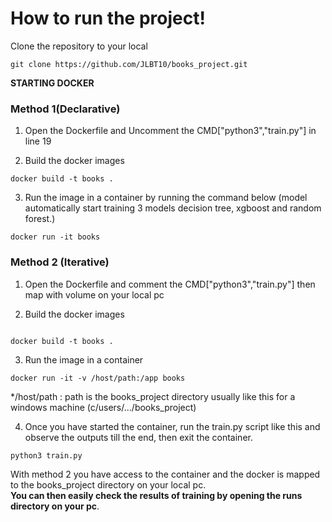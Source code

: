# How to run the project!

Clone the repository to your local

```
git clone https://github.com/JLBT10/books_project.git

```

**STARTING DOCKER**

### Method 1(Declarative)
1. Open the Dockerfile and Uncomment the CMD["python3","train.py"] in line 19

2. Build the docker images

```
docker build -t books .

```
3. Run the image in a container by running the command below (model automatically start training 3 models decision tree, xgboost and random forest.)

```
docker run -it books 

```

### Method 2 (Iterative)

1. Open the Dockerfile and comment the CMD["python3","train.py"] then map with volume on your local pc

2. Build the docker images

```

docker build -t books .

```

3. Run the image in a container

```
docker run -it -v /host/path:/app books

```

*/host/path : path is the books_project directory usually like this for a windows machine (c/users/.../books_project)<br>

4. Once you have started the container, run the train.py script like this and observe the outputs till the end, then exit the container.


```
python3 train.py

```

With method 2 you have access to the container and the docker is mapped to the books_project directory on your local pc.<br>
**You can then easily check the results of training by opening the runs directory on your pc**.
